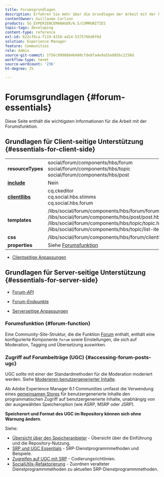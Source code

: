 ```yaml
---
title: Forumsgrundlagen
description: Erfahren Sie mehr über die Grundlagen der Arbeit mit der Funktion Forum in Adobe Experience Manager Communities.
contentOwner: Guillaume Carlino
products: SG_EXPERIENCEMANAGER/6.5/COMMUNITIES
topic-tags: developing
content-type: reference
exl-id: 622cf6ca-f119-4310-ad14-537576bd6f6d
solution: Experience Manager
feature: Communities
role: Admin
source-git-commit: 1f56c99980846400cfde8fa4e9a55e885bc2258d
workflow-type: tm+mt
source-wordcount: '236'
ht-degree: 2%

---
```


# Forumsgrundlagen {#forum-essentials}

Diese Seite enthält die wichtigsten Informationen für die Arbeit mit der Forumsfunktion.

## Grundlagen für Client-seitige Unterstützung {#essentials-for-client-side}

<table>
 <tbody>
  <tr>
   <td> <strong>resourceTypes</strong></td>
   <td>social/forum/components/hbs/forum<br /> social/forum/components/hbs/topic<br /> social/forum/components/hbs/post</td>
  </tr>
  <tr>
   <td> <a href="scf.md#add-or-include-a-communities-component"><strong>include</strong></a></td>
   <td>Nein</td>
  </tr>
  <tr>
   <td> <a href="clientlibs.md"><strong>clientllibs</strong></a></td>
   <td>cq.ckeditor<br /> cq.social.hbs.stimms<br /> cq.social.hbs.forum</td>
  </tr>
  <tr>
   <td> <strong>templates</strong></td>
   <td> /libs/social/forum/components/hbs/forum/forum.hbs<br /> /libs/social/forum/components/hbs/post/post.hbs<br /> /libs/social/forum/components/hbs/topic/topic.hbs<br /> /libs/social/forum/components/hbs/topic/list-item.hbs<br /> </td>
  </tr>
  <tr>
   <td> <strong>css</strong></td>
   <td> /libs/social/forum/components/hbs/forum/clientlibs/forum.css</td>
  </tr>
  <tr>
   <td><strong> properties</strong></td>
   <td>Siehe <a href="forum.md">Forumsfunktion</a></td>
  </tr>
 </tbody>
</table>

* [Clientseitige Anpassungen](client-customize.md)

## Grundlagen für Server-seitige Unterstützung {#essentials-for-server-side}

* [Forum-API](https://developer.adobe.com/experience-manager/reference-materials/6-5/javadoc/com/adobe/cq/social/forum/client/api/package-summary.html)

* [Forum-Endpunkte](https://developer.adobe.com/experience-manager/reference-materials/6-5/javadoc/com/adobe/cq/social/forum/client/endpoints/package-summary.html)

* [Serverseitige Anpassungen](server-customize.md)

### Forumsfunktion {#forum-function}

Eine Community-Site-Struktur, die die Funktion [Forum](functions.md#forum-function) enthält, enthält eine konfigurierte Komponente `forum` sowie Einstellungen, die sich auf Moderation, Tagging und Übersetzung auswirken.

### Zugriff auf Forumbeiträge (UGC) {#accessing-forum-posts-ugc}

UGC sollte mit einer der Standardmethoden für die Moderation moderiert werden.
Siehe [Moderieren benutzergenerierter Inhalte](moderate-ugc.md).

Ab Adobe Experience Manager 6.1 Communities umfasst die Verwendung eines [gemeinsamen Stores](working-with-srp.md) für benutzergenerierte Inhalte den programmatischen Zugriff auf benutzergenerierte Inhalte, unabhängig von der ausgewählten Speicheroption (wie ASRP, MSRP oder JSRP).

**Speicherort und Format des UGC im Repository können sich ohne Warnung ändern**.

Siehe:

* [Übersicht über den Speicheranbieter](srp.md) - Übersicht über die Einführung und die Repository-Nutzung.
* [SRP und UGC Essentials](srp-and-ugc.md) - SRP-Dienstprogrammmethoden und Beispiele.
* [Zugreifen auf UGC mit SRP](accessing-ugc-with-srp.md) - Codierungsrichtlinien.
* [SocialUtils-Refaktorierung](socialutils.md) - Zuordnen veralteter Dienstprogrammmethoden zu aktuellen SRP-Dienstprogrammmethoden.
